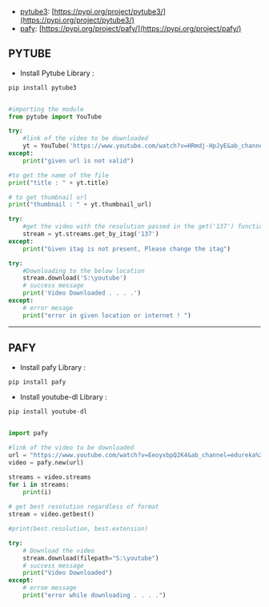 
- [pytube3](#pytube): [https://pypi.org/project/pytube3/](https://pypi.org/project/pytube3/)
- [pafy](#pafy): [https://pypi.org/project/pafy/](https://pypi.org/project/pafy/)


## PYTUBE 
- Install Pytube Library :
```py
pip install pytube3
```

```py

#importing the module 
from pytube import YouTube

try:
    #link of the video to be downloaded 
    yt = YouTube('https://www.youtube.com/watch?v=HRmdj-HpJyE&ab_channel=TraversyMedia')
except:
    print("given url is not valid")

#to get the name of the file 
print("title : " + yt.title)

# to get thumbnail url
print("thumbnail : " + yt.thumbnail_url)

try:
    #get the video with the resolution passed in the get('137') function, 137-1080.
    stream = yt.streams.get_by_itag('137')
except:
    print("Given itag is not present, Please change the itag")

try: 
    #Downloading to the below location
    stream.download('S:\youtube')
    # success message
    print('Video Downloaded . . . .')
except:
    # error mesage 
	print("error in given location or internet ! ") 

```
---

## PAFY
- Install pafy Library :
```py
pip install pafy
```
- Install youtube-dl Library :
```py
pip install youtube-dl
```

```py

import pafy

#link of the video to be downloaded
url = "https://www.youtube.com/watch?v=EeoyxbpQ2K4&ab_channel=edureka%21"
video = pafy.new(url) 

streams = video.streams 
for i in streams: 
	print(i) 
	
# get best resolution regardless of format 
stream = video.getbest() 

#print(best.resolution, best.extension) 

try:
    # Download the video 
    stream.download(filepath="S:\youtube")
    # success message
    print("Video Downloaded")
except:
    # erroe message
    print("error while downloading . . . .") 

```